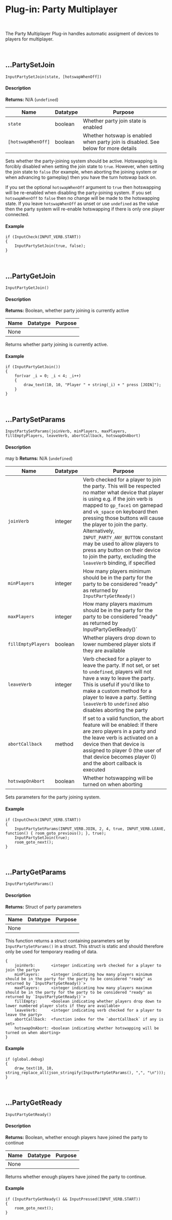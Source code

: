 # Plug-in: Party Multiplayer

&nbsp;

The Party Multiplayer Plug-in handles automatic assigment of devices to players for multiplayer. 

&nbsp;

## …PartySetJoin

`InputPartySetJoin(state, [hotswapWhenOff])`

<!-- tabs:start -->

#### **Description**

**Returns:** N/A (`undefined`)

|Name               |Datatype |Purpose                                                                           |
|-------------------|---------|----------------------------------------------------------------------------------|
|`state`            |boolean  |Whether party join state is enabled                                               |
|`[hotswapWhenOff]` |boolean  |Whether hotswap is enabled when party join is disabled. See below for more details|

Sets whether the party-joining system should be active. Hotswapping is forcibly disabled when setting the join state to `true`. However, when setting the join state to `false` (for example, when aborting the joining system or when advancing to gameplay) then you have the turn hotswap back on.

If you set the optional `hotswapWhenOff` argument to `true` then hotswapping will be re-enabled when disabling the party-joining system. If you set `hotswapWhenOff` to `false` then no change will be made to the hotswapping state. If you leave `hotswapWhenOff` as unset or use `undefined` as the value then the party system will re-enable hotswapping if there is only one player connected.

#### **Example**

```gml
if (InputCheck(INPUT_VERB.START))
{
	InputPartySetJoin(true, false);
}
```
<!-- tabs:end -->

&nbsp;

## …PartyGetJoin

`InputPartyGetJoin()`

<!-- tabs:start -->

#### **Description**

**Returns:** Boolean, whether party joining is currently active

|Name|Datatype|Purpose|
|----|--------|-------|
|None|        |       |

Returns whether party joining is currently active.

#### **Example**

```gml
if (InputPartyGetJoin())
{
	for(var _i = 0; _i < 4; _i++)
	{
		draw_text(10, 10, "Player " + string(_i) + " press [JOIN]");
	}
}
```

<!-- tabs:end -->

&nbsp;

## …PartySetParams

`InputPartySetParams(joinVerb, minPlayers, maxPlayers, fillEmptyPlayers, leaveVerb, abortCallback, hotswapOnAbort)`

<!-- tabs:start -->

#### **Description**
may b
**Returns:** N/A (`undefined`)

|Name               |Datatype |Purpose |
|-------------------|---------|--------|
|`joinVerb`         |integer  |Verb checked for a player to join the party. This will be respected no matter what device that player is using e.g. if the join verb is mapped to `gp_face1` on gamepad and `vk_space` on keyboard then pressing those buttons will cause the player to join the party. Alternatively, `INPUT_PARTY_ANY_BUTTON` constant may be used to allow players to press any button on their device to join the party, excluding the `leaveVerb` binding, if specified|
|`minPlayers`       |integer  |How many players minimum should be in the party for the party to be considered "ready" as returned by `InputPartyGetReady()`|
|`maxPlayers`       |integer  |How many players maximum should be in the party for the party to be considered "ready" as returned by InputPartyGetReady()`|
|`fillEmptyPlayers` |boolean  |Whether players drop down to lower numbered player slots if they are available|
|`leaveVerb`        |integer  |Verb checked for a player to leave the party. If not set, or set to `undefined`, players will not have a way to leave the party. This is useful if you'd like to make a custom method for a player to leave a party. Setting `leaveVerb` to `undefined` also disables aborting the party|
|`abortCallback`    |method   |If set to a valid function, the abort feature will be enabled: If there are zero players in a party and the leave verb is activated on a device then that device is assigned to player 0 (the user of that device becomes player 0) and the abort callback is executed|
|`hotswapOnAbort`   |boolean  |Whether hotswapping will be turned on when aborting|

Sets parameters for the party joining system.

#### **Example**

```gml
if (InputCheck(INPUT_VERB.START))
{
	InputPartySetParams(INPUT_VERB.JOIN, 2, 4, true, INPUT_VERB.LEAVE, function() { room_goto_previous(); }, true);
	InputPartySetJoin(true);
	room_goto_next();
}
```
<!-- tabs:end -->

&nbsp;

## …PartyGetParams

`InputPartyGetParams()`

<!-- tabs:start -->

#### **Description**

**Returns:** Struct of party parameters

|Name|Datatype|Purpose|
|----|--------|-------|
|None|        |       |

This function returns a struct containing parameters set by `InputPartySetParams()` in a struct. This struct is static and should therefore only be used for temporary reading of data.

```
{
	joinVerb:       <integer indicating verb checked for a player to join the party>
	minPlayers:     <integer indicating how many players minimum should be in the party for the party to be considered "ready" as returned by `InputPartyGetReady()`>
	maxPlayers:     <integer indicating how many players maximum should be in the party for the party to be considered "ready" as returned by `InputPartyGetReady()`>
	fillEmpty:      <boolean indicating whether players drop down to lower numbered player slots if they are available>
	leaveVerb:      <integer indicating verb checked for a player to leave the party>
	abortCallback:  <function index for the `abortCallback` if any is set>
	hotswapOnAbort: <boolean indicating whether hotswapping will be turned on when aborting>
}
```

#### **Example**

```gml
if (global.debug)
{
	draw_text(10, 10, string_replace_all(json_stringify(InputPartyGetParams(), ",", "\n")));
}
```
<!-- tabs:end -->

&nbsp;

## …PartyGetReady

`InputPartyGetReady()`

<!-- tabs:start -->

#### **Description**

**Returns:** Boolean, whether enough players have joined the party to continue

|Name|Datatype|Purpose|
|----|--------|-------|
|None|        |       |

Returns whether enough players have joined the party to continue.

#### **Example**

```gml
if (InputPartyGetReady() && InputPressed(INPUT_VERB.START))
{
	room_goto_next();
}
```
<!-- tabs:end -->
